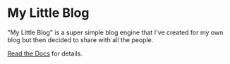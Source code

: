 # My Little Blog

"My Little Blog" is a super simple blog engine that I've created
for my own blog but then decided to share with all the people.

[Read the Docs](http://my-little-blog.readthedocs.org/en/latest/) for details.
